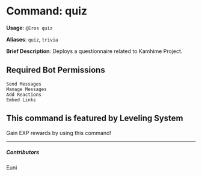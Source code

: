 # Command: quiz


**Usage**: `@Eros quiz `

**Aliases**: `quiz`, `trivia`

**Brief Description**: Deploys a questionnaire related to Kamhime Project.



## Required Bot Permissions

```
Send Messages
Manage Messages
Add Reactions
Embed Links
```

## This command is featured by Leveling System


Gain EXP rewards by using this command!


---

##### Contributors


Euni
